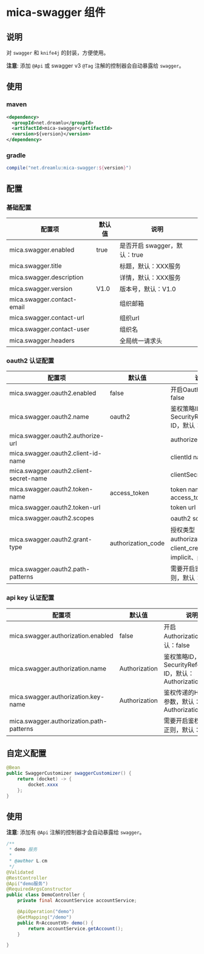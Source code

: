 # mica-swagger 组件

## 说明
对 `swagger` 和 `knife4j` 的封装，方便使用。

**注意**: 添加 `@Api` 或 swagger v3 `@Tag` 注解的控制器会自动暴露给 `swagger`。

## 使用
### maven
```xml
<dependency>
  <groupId>net.dreamlu</groupId>
  <artifactId>mica-swagger</artifactId>
  <version>${version}</version>
</dependency>
```

### gradle
```groovy
compile("net.dreamlu:mica-swagger:${version}")
```

## 配置
### 基础配置
| 配置项 | 默认值 | 说明 |
| ----- | ------ | ------ |
| mica.swagger.enabled | true | 是否开启 swagger，默认：true |
| mica.swagger.title |  | 标题，默认：XXX服务 |
| mica.swagger.description |  | 详情，默认：XXX服务 |
| mica.swagger.version | V1.0 | 版本号，默认：V1.0 |
| mica.swagger.contact-email |  | 组织邮箱 |
| mica.swagger.contact-url |  | 组织url |
| mica.swagger.contact-user |  | 组织名 |
| mica.swagger.headers |  | 全局统一请求头 |

### oauth2 认证配置
| 配置项 | 默认值 | 说明 |
| ----- | ------ | ------ |
| mica.swagger.oauth2.enabled | false | 开启Oauth2，默认：false |
| mica.swagger.oauth2.name | oauth2 | 鉴权策略ID，对应 SecurityReferences ID，默认：oauth2 |
| mica.swagger.oauth2.authorize-url |  | authorize url |
| mica.swagger.oauth2.client-id-name |  | clientId name |
| mica.swagger.oauth2.client-secret-name |  | clientSecret name |
| mica.swagger.oauth2.token-name | access_token | token name，默认：access_token |
| mica.swagger.oauth2.token-url |  | token url |
| mica.swagger.oauth2.scopes |  | oauth2 scope 列表 |
| mica.swagger.oauth2.grant-type | authorization_code | 授权类型 authorization_code、client_credentials、implicit、password |
| mica.swagger.oauth2.path-patterns |  | 需要开启鉴权URL的正则，默认：/** |

### api key 认证配置
| 配置项 | 默认值 | 说明 |
| ----- | ------ | ------ |
| mica.swagger.authorization.enabled | false | 开启 Authorization，默认：false |
| mica.swagger.authorization.name | Authorization | 鉴权策略ID，对应 SecurityReferences ID，默认：Authorization |
| mica.swagger.authorization.key-name | Authorization | 鉴权传递的Header参数，默认：Authorization |
| mica.swagger.authorization.path-patterns |  | 需要开启鉴权URL的正则，默认：/** |

## 自定义配置

```java
@Bean
public SwaggerCustomizer swaggerCustomizer() {
    return (docket) -> {
        docket.xxxx
    };
}
```

## 使用
**注意**: 添加有 `@Api` 注解的控制器才会自动暴露给 `swagger`。

```java
/**
 * demo 服务
 *
 * @author L.cm
 */
@Validated
@RestController
@Api("demo服务")
@RequiredArgsConstructor
public class DemoController {
	private final AccountService accountService;

	@ApiOperation("demo")
	@GetMapping("/demo")
	public R<AccountVO> demo() {
		return accountService.getAccount();
	}

}
```
